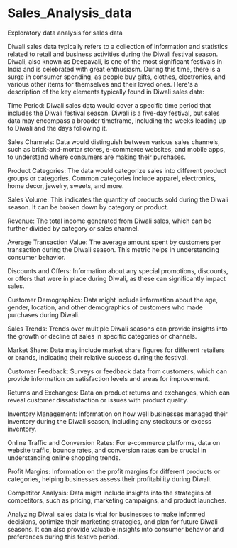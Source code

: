 # Sales_Analysis_data
Exploratory data analysis for sales data

Diwali sales data typically refers to a collection of information and statistics related to retail and business activities during the Diwali festival season. Diwali, also known as Deepavali, is one of the most significant festivals in India and is celebrated with great enthusiasm. During this time, there is a surge in consumer spending, as people buy gifts, clothes, electronics, and various other items for themselves and their loved ones. Here's a description of the key elements typically found in Diwali sales data:

Time Period: Diwali sales data would cover a specific time period that includes the Diwali festival season. Diwali is a five-day festival, but sales data may encompass a broader timeframe, including the weeks leading up to Diwali and the days following it.

Sales Channels: Data would distinguish between various sales channels, such as brick-and-mortar stores, e-commerce websites, and mobile apps, to understand where consumers are making their purchases.

Product Categories: The data would categorize sales into different product groups or categories. Common categories include apparel, electronics, home decor, jewelry, sweets, and more.

Sales Volume: This indicates the quantity of products sold during the Diwali season. It can be broken down by category or product.

Revenue: The total income generated from Diwali sales, which can be further divided by category or sales channel.

Average Transaction Value: The average amount spent by customers per transaction during the Diwali season. This metric helps in understanding consumer behavior.

Discounts and Offers: Information about any special promotions, discounts, or offers that were in place during Diwali, as these can significantly impact sales.

Customer Demographics: Data might include information about the age, gender, location, and other demographics of customers who made purchases during Diwali.

Sales Trends: Trends over multiple Diwali seasons can provide insights into the growth or decline of sales in specific categories or channels.

Market Share: Data may include market share figures for different retailers or brands, indicating their relative success during the festival.

Customer Feedback: Surveys or feedback data from customers, which can provide information on satisfaction levels and areas for improvement.

Returns and Exchanges: Data on product returns and exchanges, which can reveal customer dissatisfaction or issues with product quality.

Inventory Management: Information on how well businesses managed their inventory during the Diwali season, including any stockouts or excess inventory.

Online Traffic and Conversion Rates: For e-commerce platforms, data on website traffic, bounce rates, and conversion rates can be crucial in understanding online shopping trends.

Profit Margins: Information on the profit margins for different products or categories, helping businesses assess their profitability during Diwali.

Competitor Analysis: Data might include insights into the strategies of competitors, such as pricing, marketing campaigns, and product launches.

Analyzing Diwali sales data is vital for businesses to make informed decisions, optimize their marketing strategies, and plan for future Diwali seasons. It can also provide valuable insights into consumer behavior and preferences during this festive period.







